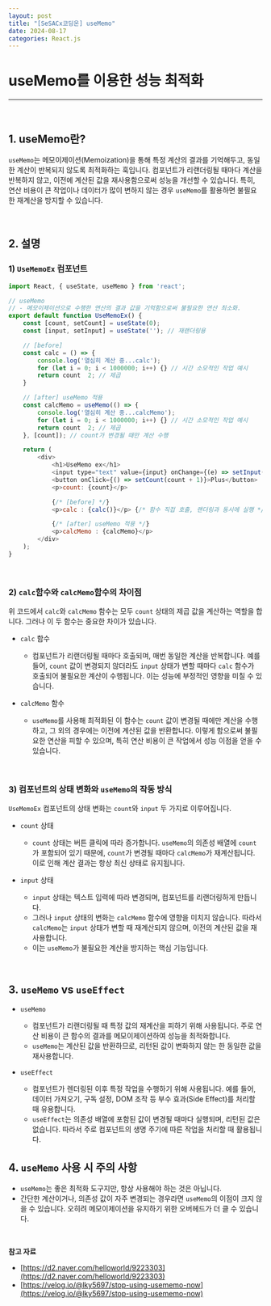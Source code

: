 ```yaml
---
layout: post  
title: "[SeSACx코딩온] useMemo"  
date: 2024-08-17  
categories: React.js  
---
```


# useMemo를 이용한 성능 최적화

<hr>
<br>

## 1. useMemo란?

`useMemo`는 메모이제이션(Memoization)을 통해 특정 계산의 결과를 기억해두고, 동일한 계산이 반복되지 않도록 최적화하는 훅입니다. 컴포넌트가 리랜더링될 때마다 계산을 반복하지 않고, 이전에 계산된 값을 재사용함으로써 성능을 개선할 수 있습니다. 특히, 연산 비용이 큰 작업이나 데이터가 많이 변하지 않는 경우 `useMemo`를 활용하면 불필요한 재계산을 방지할 수 있습니다.

<br>

## 2. 설명

### 1) `UseMemoEx` 컴포넌트

```js
import React, { useState, useMemo } from 'react';

// useMemo
// - 메모이제이션으로 수행한 연산의 결과 값을 기억함으로써 불필요한 연산 최소화.
export default function UseMemoEx() {
    const [count, setCount] = useState(0);
    const [input, setInput] = useState(''); // 재랜더링용

    // [before]
    const calc = () => {
        console.log('열심히 계산 중...calc');
        for (let i = 0; i < 1000000; i++) {} // 시간 소모적인 작업 예시
        return count  2; // 제곱
    }

    // [after] useMemo 적용
    const calcMemo = useMemo(() => {
        console.log('열심히 계산 중...calcMemo');
        for (let i = 0; i < 1000000; i++) {} // 시간 소모적인 작업 예시
        return count  2; // 제곱
    }, [count]); // count가 변경될 때만 계산 수행

    return (
        <div>
            <h1>UseMemo ex</h1>
            <input type="text" value={input} onChange={(e) => setInput(e.target.value)} />
            <button onClick={() => setCount(count + 1)}>Plus</button>
            <p>count: {count}</p>

            {/* [before] */}
            <p>calc : {calc()}</p> {/* 함수 직접 호출, 랜더링과 동시에 실행 */}

            {/* [after] useMemo 적용 */}
            <p>calcMemo : {calcMemo}</p>
        </div>
    );
}
```

<br>

### 2) `calc`함수와 `calcMemo`함수의 차이점

위 코드에서 `calc`와 `calcMemo` 함수는 모두 `count` 상태의 제곱 값을 계산하는 역할을 합니다. 그러나 이 두 함수는 중요한 차이가 있습니다.

- `calc` 함수
    - 컴포넌트가 리랜더링될 때마다 호출되며, 매번 동일한 계산을 반복합니다. 예를 들어, `count` 값이 변경되지 않더라도 `input` 상태가 변할 때마다 `calc` 함수가 호출되어 불필요한 계산이 수행됩니다. 이는 성능에 부정적인 영향을 미칠 수 있습니다.

- `calcMemo` 함수
    - `useMemo`를 사용해 최적화된 이 함수는 `count` 값이 변경될 때에만 계산을 수행하고, 그 외의 경우에는 이전에 계산된 값을 반환합니다. 이렇게 함으로써 불필요한 연산을 피할 수 있으며, 특히 연산 비용이 큰 작업에서 성능 이점을 얻을 수 있습니다.

<br>

### 3) 컴포넌트의 상태 변화와 `useMemo`의 작동 방식

`UseMemoEx` 컴포넌트의 상태 변화는 `count`와 `input` 두 가지로 이루어집니다. 

- `count` 상태
    - `count` 상태는 버튼 클릭에 따라 증가합니다. `useMemo`의 의존성 배열에 `count`가 포함되어 있기 때문에, `count`가 변경될 때마다 `calcMemo`가 재계산됩니다. 이로 인해 계산 결과는 항상 최신 상태로 유지됩니다.

- `input` 상태
    - `input` 상태는 텍스트 입력에 따라 변경되며, 컴포넌트를 리랜더링하게 만듭니다. 
    - 그러나 `input` 상태의 변화는 `calcMemo` 함수에 영향을 미치지 않습니다. 따라서 `calcMemo`는 `input` 상태가 변할 때 재계산되지 않으며, 이전의 계산된 값을 재사용합니다. 
    - 이는 `useMemo`가 불필요한 계산을 방지하는 핵심 기능입니다.

<br>

## 3. `useMemo` vs `useEffect`

- `useMemo`
    - 컴포넌트가 리랜더링될 때 특정 값의 재계산을 피하기 위해 사용됩니다. 주로 연산 비용이 큰 함수의 결과를 메모이제이션하여 성능을 최적화합니다. 
    - `useMemo`는 계산된 값을 반환하므로, 리턴된 값이 변화하지 않는 한 동일한 값을 재사용합니다.

- `useEffect`
    - 컴포넌트가 렌더링된 이후 특정 작업을 수행하기 위해 사용됩니다. 예를 들어, 데이터 가져오기, 구독 설정, DOM 조작 등 부수 효과(Side Effect)를 처리할 때 유용합니다. 
    - `useEffect`는 의존성 배열에 포함된 값이 변경될 때마다 실행되며, 리턴된 값은 없습니다. 따라서 주로 컴포넌트의 생명 주기에 따른 작업을 처리할 때 활용됩니다.

## 4. `useMemo` 사용 시 주의 사항

- `useMemo`는 좋은 최적화 도구지만, 항상 사용해야 하는 것은 아닙니다.
- 간단한 계산이거나, 의존성 값이 자주 변경되는 경우라면 `useMemo`의 이점이 크지 않을 수 있습니다. 오히려 메모이제이션을 유지하기 위한 오버헤드가 더 클 수 있습니다.

<br>

**참고 자료**
- [https://d2.naver.com/helloworld/9223303](https://d2.naver.com/helloworld/9223303)
- [https://velog.io/@lky5697/stop-using-usememo-now](https://velog.io/@lky5697/stop-using-usememo-now)